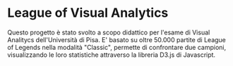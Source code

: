 # League of Visual Analytics

Questo progetto è stato svolto a scopo didattico per l'esame di Visual Analitycs dell'Università di Pisa. E' basato su oltre 50.000 partite di League of Legends nella modalità "Classic", permette di confrontare due campioni, visualizzando le loro statistiche attraverso la libreria D3.js di Javascript.
